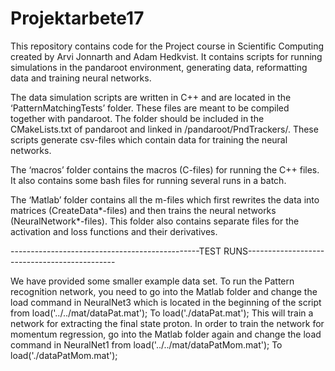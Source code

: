 # Projektarbete17

This repository contains code for the Project course in Scientific Computing created by Arvi Jonnarth and Adam Hedkvist. It contains scripts for running simulations in the pandaroot environment, generating data, reformatting data and training neural networks.

The data simulation scripts are written in C++ and are located in the ‘PatternMatchingTests’ folder. These files are meant to be compiled together with pandaroot. The folder should be included in the CMakeLists.txt of pandaroot and linked in /pandaroot/PndTrackers/. These scripts generate csv-files which contain data for training the neural networks.

The ‘macros’ folder contains the macros (C-files) for running the C++ files. It also contains some bash files for running several runs in a batch.

The ‘Matlab’ folder contains all the m-files which first rewrites the data into matrices (CreateData*-files) and then trains the neural networks (NeuralNetwork*-files). This folder also contains separate files for the activation and loss functions and their derivatives.

-----------------------------------------------TEST RUNS---------------------------------------------

We have provided some smaller example data set. To run the Pattern recognition network, you need to go into the Matlab folder and change the load command in NeuralNet3 which is located in the beginning of the script from
load('../../mat/dataPat.mat');
To
load('./dataPat.mat');
This will train a network for extracting the final state proton. In order to train the network for momentum regression, go into the Matlab folder again and change the load command in NeuralNet1 from 
load('../../mat/dataPatMom.mat');
To
load('./dataPatMom.mat');





